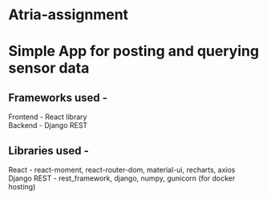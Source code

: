 # Atria-assignment

# Simple App for posting and querying sensor data

## Frameworks used - 
  Frontend - React library  
  Backend - Django REST
  
## Libraries used - 
  React - react-moment, react-router-dom, material-ui, recharts, axios  
  Django REST - rest_framework, django, numpy, gunicorn (for docker hosting)
